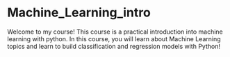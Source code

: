 # Machine_Learning_intro
Welcome to my course! This course is a practical introduction into machine learning with python. In this course, you will learn about Machine Learning topics and learn to build classification and regression models with Python!
